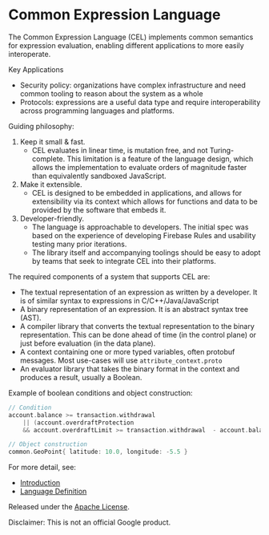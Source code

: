 # Common Expression Language

The Common Expression Language (CEL) implements common semantics for expression
evaluation, enabling different applications to more easily interoperate.

Key Applications

*   Security policy: organizations have complex infrastructure and need common
    tooling to reason about the system as a whole
*   Protocols: expressions are a useful data type and require interoperability
    across programming languages and platforms.


Guiding philosophy:

1.  Keep it small & fast.
    *   CEL evaluates in linear time, is mutation free, and not Turing-complete.
        This limitation is a feature of the language design, which allows the
        implementation to evaluate orders of magnitude faster than equivalently
        sandboxed JavaScript.
2.  Make it extensible.
    *   CEL is designed to be embedded in applications, and allows for
        extensibility via its context which allows for functions and data to be
        provided by the software that embeds it.
3.  Developer-friendly.
    *   The language is approachable to developers. The initial spec was based
        on the experience of developing Firebase Rules and usability testing
        many prior iterations.
    *   The library itself and accompanying toolings should be easy to adopt by
        teams that seek to integrate CEL into their platforms.

The required components of a system that supports CEL are:

*   The textual representation of an expression as written by a developer. It is
    of similar syntax to expressions in C/C++/Java/JavaScript
*   A binary representation of an expression. It is an abstract syntax tree
    (AST).
*   A compiler library that converts the textual representation to the binary
    representation. This can be done ahead of time (in the control plane) or
    just before evaluation (in the data plane).
*   A context containing one or more typed variables, often protobuf messages.
    Most use-cases will use `attribute_context.proto`
*   An evaluator library that takes the binary format in the context and
    produces a result, usually a Boolean.

Example of boolean conditions and object construction:

``` c
// Condition
account.balance >= transaction.withdrawal
    || (account.overdraftProtection
    && account.overdraftLimit >= transaction.withdrawal  - account.balance)

// Object construction
common.GeoPoint{ latitude: 10.0, longitude: -5.5 }
```

For more detail, see:

*   [Introduction](doc/intro.md)
*   [Language Definition](doc/langdef.md)

Released under the [Apache License](LICENSE).

Disclaimer: This is not an official Google product.
